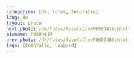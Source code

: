 ```yaml
---
categories: [de, fotos, fotofalle]
lang: de
layout: photo
next_photo: /de/fotos/fotofalle/P0000418.html
picname: P0000419
prev_photo: /de/fotos/fotofalle/P0000483.html
tags: [Fotofalle, Leopard]
---
```

